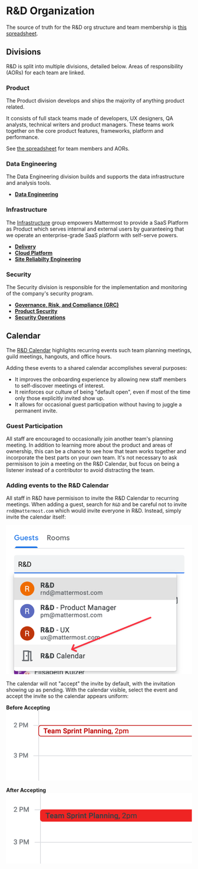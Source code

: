 # R&D Organization

The source of truth for the R&D org structure and team membership is [this spreadsheet](https://docs.google.com/spreadsheets/d/1lH8QIjQGEoGospDUdVs_LQ_i2b82I1ce6W7z18vhPTQ/edit#gid=1820415931).

## Divisions

R&D is split into multiple divisions, detailed below. Areas of responsibility (AORs) for each team are linked.

### Product

The Product division develops and ships the majority of anything product related.

It consists of full stack teams made of developers, UX designers, QA analysts, technical writers and product managers. These teams work together on the core product features, frameworks, platform and performance.

See [the spreadsheet](https://docs.google.com/spreadsheets/d/1lH8QIjQGEoGospDUdVs_LQ_i2b82I1ce6W7z18vhPTQ/edit#gid=1820415931) for team members and AORs.

### Data Engineering

The Data Engineering division builds and supports the data infrastructure and analysis tools.

* **[Data Engineering](/operations/research-and-development/organization/data_engineering.md)**

### Infrastructure

The [Infrastructure](/operations/research-and-development/engineering/infrastructure-engineering/README.md) group empowers Mattermost to provide a SaaS Platform as Product which serves internal and external users by guaranteeing that we operate an enterprise-grade SaaS platform with self-serve powers.

* **[Delivery](/operations/research-and-development/organization/delivery.md)**
* **[Cloud Platform](/operations/research-and-development/organization/cloud_platform.md)**
* **[Site Reliabilty Engineering](/operations/research-and-development/organization/sre.md)**

### Security

The Security division is responsible for the implementation and monitoring of the company's security program.

* **[Governance, Risk, and Compliance (GRC)](/operations/research-and-development/organization/grc.md)**
* **[Product Security](/operations/research-and-development/organization/product_security.md)**
* **[Security Operations](/operations/research-and-development/organization/security_operations.md)**

## Calendar

The [R&D Calendar](https://calendar.google.com/calendar/u/0?cid=bWF0dGVybW9zdC5jb21fdTc3cWxscjB2NDVhM3ZzczdycWN1dHQ3ZDRAZ3JvdXAuY2FsZW5kYXIuZ29vZ2xlLmNvbQ) highlights recurring events such team planning meetings, guild meetings, hangouts, and office hours.

Adding these events to a shared calendar accomplishes several purposes:
* It improves the onboarding experience by allowing new staff members to self-discover meetings of interest.
* It reinforces our culture of being "default open", even if most of the time only those explicitly invited show up.
* It allows for occasional guest participation without having to juggle a permanent invite.

### Guest Participation

All staff are encouraged to occasionally join another team's planning meeting. In addition to learning more about the product and areas of ownership, this can be a chance to see how that team works together and incorporate the best parts on your own team. It's not necessary to ask permisison to join a meeting on the R&D Calendar, but focus on being a listener instead of a contributor to avoid distracting the team.

### Adding events to the R&D Calendar

All staff in R&D have permisison to invite the R&D Calendar to recurring meetings. When adding a guest, search for `R&D` and be careful not to invite `rnd@mattermost.com` which would invite everyone in R&D. Instead, simply invite the calendar itself:

![Invite the R&D Calendar](../../../.gitbook/assets/rnd-calendar-invite.png)

The calendar will not "accept" the invite by default, with the invitation showing up as pending. With the calendar visible, select the event and accept the invite so the calendar appears uniform:

**Before Accepting**
![Not yet accepted](../../../.gitbook/assets/rnd-calendar-not-yet-accepted.png)

**After Accepting**
![Accepted](../../../.gitbook/assets/rnd-calendar-accepted.png)

